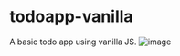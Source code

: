 # todoapp-vanilla
A basic todo app using vanilla JS.
![image](https://user-images.githubusercontent.com/45850768/154564758-88ae104f-0d65-44a4-aa4a-bfbcd06ce6e2.png)
